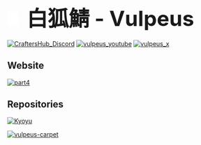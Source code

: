 <img src="vulpeus_logo.svg" alt="Vulpeus Logo" width="5%">ㅤ<b><font size="100%">白狐鯖 - Vulpeus</font></b>
---

<a href="https://discord.gg/VX6xg9mxfa" target="_blank"><img src="https://img.shields.io/badge/Discord-5865F2?style=for-the-badge&logo=discord&logoColor=white" alt="CraftersHub_Discord"></a> <a href="https://www.youtube.com/@vulpeus_server" target="_blank"><img src="https://img.shields.io/badge/YouTube-FF0000?style=for-the-badge&logo=youtube&logoColor=white" alt="vulpeus_youtube"></a> <a href="https://x.com/vulpeus_server/" target="_blank"><img src="https://img.shields.io/badge/X-000000?style=for-the-badge&logo=x&logoColor=white" alt="vulpeus_x"></a>

## Website

<a href="https://vulpeus.com/" target="_blank"><img src="thumbnail.webp" alt="part4"></a>

## Repositories

[![Kyoyu](https://github-readme-stats.vercel.app/api/pin/?username=Vulpeus-Server&repo=kyoyu&theme=dark)](https://github.com/Vulpeus-Server/kyoyu)

[![vulpeus-carpet](https://github-readme-stats.vercel.app/api/pin/?username=Vulpeus-Server&repo=vulpeus-carpet&theme=dark)](https://github.com/Vulpeus-Server/vulpeus-carpet)
